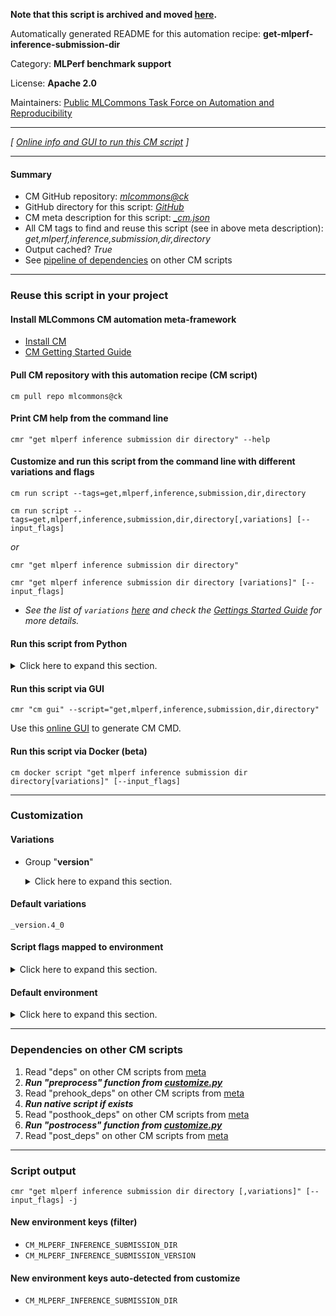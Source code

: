 **Note that this script is archived and moved [here](https://github.com/mlcommons/cm4mlops/tree/main/script/get-mlperf-inference-submission-dir).**



Automatically generated README for this automation recipe: **get-mlperf-inference-submission-dir**

Category: **MLPerf benchmark support**

License: **Apache 2.0**

Maintainers: [Public MLCommons Task Force on Automation and Reproducibility](https://github.com/mlcommons/ck/blob/master/docs/taskforce.md)

---
*[ [Online info and GUI to run this CM script](https://access.cknowledge.org/playground/?action=scripts&name=get-mlperf-inference-submission-dir,ddf36a41d6934a7e) ]*

---
#### Summary

* CM GitHub repository: *[mlcommons@ck](https://github.com/mlcommons/ck/tree/dev/cm-mlops)*
* GitHub directory for this script: *[GitHub](https://github.com/mlcommons/ck/tree/dev/cm-mlops/script/get-mlperf-inference-submission-dir)*
* CM meta description for this script: *[_cm.json](_cm.json)*
* All CM tags to find and reuse this script (see in above meta description): *get,mlperf,inference,submission,dir,directory*
* Output cached? *True*
* See [pipeline of dependencies](#dependencies-on-other-cm-scripts) on other CM scripts


---
### Reuse this script in your project

#### Install MLCommons CM automation meta-framework

* [Install CM](https://access.cknowledge.org/playground/?action=install)
* [CM Getting Started Guide](https://github.com/mlcommons/ck/blob/master/docs/getting-started.md)

#### Pull CM repository with this automation recipe (CM script)

```cm pull repo mlcommons@ck```

#### Print CM help from the command line

````cmr "get mlperf inference submission dir directory" --help````

#### Customize and run this script from the command line with different variations and flags

`cm run script --tags=get,mlperf,inference,submission,dir,directory`

`cm run script --tags=get,mlperf,inference,submission,dir,directory[,variations] [--input_flags]`

*or*

`cmr "get mlperf inference submission dir directory"`

`cmr "get mlperf inference submission dir directory [variations]" [--input_flags]`


* *See the list of `variations` [here](#variations) and check the [Gettings Started Guide](https://github.com/mlcommons/ck/blob/dev/docs/getting-started.md) for more details.*

#### Run this script from Python

<details>
<summary>Click here to expand this section.</summary>

```python

import cmind

r = cmind.access({'action':'run'
                  'automation':'script',
                  'tags':'get,mlperf,inference,submission,dir,directory'
                  'out':'con',
                  ...
                  (other input keys for this script)
                  ...
                 })

if r['return']>0:
    print (r['error'])

```

</details>


#### Run this script via GUI

```cmr "cm gui" --script="get,mlperf,inference,submission,dir,directory"```

Use this [online GUI](https://cKnowledge.org/cm-gui/?tags=get,mlperf,inference,submission,dir,directory) to generate CM CMD.

#### Run this script via Docker (beta)

`cm docker script "get mlperf inference submission dir directory[variations]" [--input_flags]`

___
### Customization


#### Variations

  * Group "**version**"
    <details>
    <summary>Click here to expand this section.</summary>

    * `_version.#`
      - Environment variables:
        - *CM_MLPERF_INFERENCE_SUBMISSION_VERSION*: `#`
      - Workflow:
    * **`_version.4_0`** (default)
      - Environment variables:
        - *CM_MLPERF_INFERENCE_SUBMISSION_VERSION*: `4_0`
      - Workflow:

    </details>


#### Default variations

`_version.4_0`

#### Script flags mapped to environment
<details>
<summary>Click here to expand this section.</summary>

* `--submission_dir=value`  &rarr;  `CM_MLPERF_INFERENCE_SUBMISSION_DIR=value`

**Above CLI flags can be used in the Python CM API as follows:**

```python
r=cm.access({... , "submission_dir":...}
```

</details>

#### Default environment

<details>
<summary>Click here to expand this section.</summary>

These keys can be updated via `--env.KEY=VALUE` or `env` dictionary in `@input.json` or using script flags.


</details>

___
### Dependencies on other CM scripts


  1. Read "deps" on other CM scripts from [meta](https://github.com/mlcommons/ck/tree/dev/cm-mlops/script/get-mlperf-inference-submission-dir/_cm.json)
  1. ***Run "preprocess" function from [customize.py](https://github.com/mlcommons/ck/tree/dev/cm-mlops/script/get-mlperf-inference-submission-dir/customize.py)***
  1. Read "prehook_deps" on other CM scripts from [meta](https://github.com/mlcommons/ck/tree/dev/cm-mlops/script/get-mlperf-inference-submission-dir/_cm.json)
  1. ***Run native script if exists***
  1. Read "posthook_deps" on other CM scripts from [meta](https://github.com/mlcommons/ck/tree/dev/cm-mlops/script/get-mlperf-inference-submission-dir/_cm.json)
  1. ***Run "postrocess" function from [customize.py](https://github.com/mlcommons/ck/tree/dev/cm-mlops/script/get-mlperf-inference-submission-dir/customize.py)***
  1. Read "post_deps" on other CM scripts from [meta](https://github.com/mlcommons/ck/tree/dev/cm-mlops/script/get-mlperf-inference-submission-dir/_cm.json)

___
### Script output
`cmr "get mlperf inference submission dir directory [,variations]" [--input_flags] -j`
#### New environment keys (filter)

* `CM_MLPERF_INFERENCE_SUBMISSION_DIR`
* `CM_MLPERF_INFERENCE_SUBMISSION_VERSION`
#### New environment keys auto-detected from customize

* `CM_MLPERF_INFERENCE_SUBMISSION_DIR`